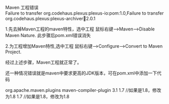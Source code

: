 Maven 工程错误  
Failure to transfer org.codehaus.plexus:plexus-io:pom:1.0,Failure to transfer org.codehaus.plexus:plexus-archiver:jar:2.0.1  

1.先去掉Maven工程的maven特性，选中工程 鼠标右键-->Maven-->Disable Maven Nature. 此步骤后pom.xml错误消失  

2.为工程增加Maven特性,选中工程 鼠标右键-->Configure-->Convert to Maven Project.  

经过上述步骤，Maven工程就正常了。  
  
还一种情况错误就是maven中要求更高的JDK版本，可在pom.xml中添加一下代码  
  
<build>  
  <plugins>
       <plugin>
             <groupId>org.apache.maven.plugins</groupId>
             <artifactId>maven-compiler-plugin</artifactId>
             <version>3.1</version> 
             <configuration>
                 <source>1.7</source>     //如果是1.8，修改为1.8
                 <target>1.7</target>      //如果是1.8，修改为1.8
            </configuration>
       </plugin>
  </plugins>
</build>
 
